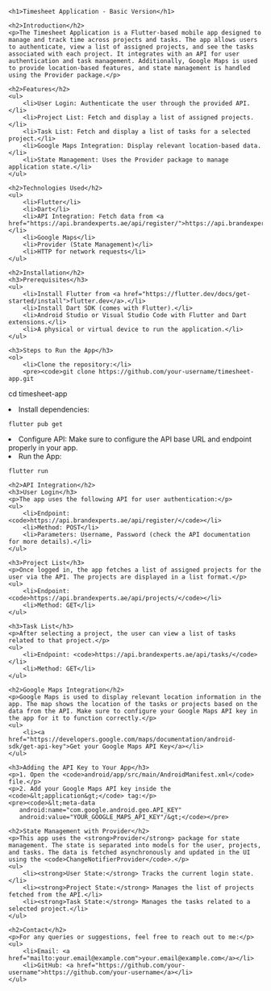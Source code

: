 <!DOCTYPE html>
<html lang="en">
<head>
    <meta charset="UTF-8">
    <meta name="viewport" content="width=device-width, initial-scale=1.0">
    <title>Timesheet Application - Basic Version</title>
</head>
<body>

    <h1>Timesheet Application - Basic Version</h1>

    <h2>Introduction</h2>
    <p>The Timesheet Application is a Flutter-based mobile app designed to manage and track time across projects and tasks. The app allows users to authenticate, view a list of assigned projects, and see the tasks associated with each project. It integrates with an API for user authentication and task management. Additionally, Google Maps is used to provide location-based features, and state management is handled using the Provider package.</p>

    <h2>Features</h2>
    <ul>
        <li>User Login: Authenticate the user through the provided API.</li>
        <li>Project List: Fetch and display a list of assigned projects.</li>
        <li>Task List: Fetch and display a list of tasks for a selected project.</li>
        <li>Google Maps Integration: Display relevant location-based data.</li>
        <li>State Management: Uses the Provider package to manage application state.</li>
    </ul>

    <h2>Technologies Used</h2>
    <ul>
        <li>Flutter</li>
        <li>Dart</li>
        <li>API Integration: Fetch data from <a href="https://api.brandexperts.ae/api/register/">https://api.brandexperts.ae/api/register/</a>.</li>
        <li>Google Maps</li>
        <li>Provider (State Management)</li>
        <li>HTTP for network requests</li>
    </ul>

    <h2>Installation</h2>
    <h3>Prerequisites</h3>
    <ul>
        <li>Install Flutter from <a href="https://flutter.dev/docs/get-started/install">flutter.dev</a>.</li>
        <li>Install Dart SDK (comes with Flutter).</li>
        <li>Android Studio or Visual Studio Code with Flutter and Dart extensions.</li>
        <li>A physical or virtual device to run the application.</li>
    </ul>

    <h3>Steps to Run the App</h3>
    <ol>
        <li>Clone the repository:</li>
        <pre><code>git clone https://github.com/your-username/timesheet-app.git
cd timesheet-app</code></pre>
        <li>Install dependencies:</li>
        <pre><code>flutter pub get</code></pre>
        <li>Configure API: Make sure to configure the API base URL and endpoint properly in your app.</li>
        <li>Run the App:</li>
        <pre><code>flutter run</code></pre>
    </ol>

    <h2>API Integration</h2>
    <h3>User Login</h3>
    <p>The app uses the following API for user authentication:</p>
    <ul>
        <li>Endpoint: <code>https://api.brandexperts.ae/api/register/</code></li>
        <li>Method: POST</li>
        <li>Parameters: Username, Password (check the API documentation for more details).</li>
    </ul>

    <h3>Project List</h3>
    <p>Once logged in, the app fetches a list of assigned projects for the user via the API. The projects are displayed in a list format.</p>
    <ul>
        <li>Endpoint: <code>https://api.brandexperts.ae/api/projects/</code></li>
        <li>Method: GET</li>
    </ul>

    <h3>Task List</h3>
    <p>After selecting a project, the user can view a list of tasks related to that project.</p>
    <ul>
        <li>Endpoint: <code>https://api.brandexperts.ae/api/tasks/</code></li>
        <li>Method: GET</li>
    </ul>

    <h2>Google Maps Integration</h2>
    <p>Google Maps is used to display relevant location information in the app. The map shows the location of the tasks or projects based on the data from the API. Make sure to configure your Google Maps API key in the app for it to function correctly.</p>
    <ul>
        <li><a href="https://developers.google.com/maps/documentation/android-sdk/get-api-key">Get your Google Maps API Key</a></li>
    </ul>

    <h3>Adding the API Key to Your App</h3>
    <p>1. Open the <code>android/app/src/main/AndroidManifest.xml</code> file.</p>
    <p>2. Add your Google Maps API key inside the <code>&lt;application&gt;</code> tag:</p>
    <pre><code>&lt;meta-data
       android:name="com.google.android.geo.API_KEY"
       android:value="YOUR_GOOGLE_MAPS_API_KEY"/&gt;</code></pre>

    <h2>State Management with Provider</h2>
    <p>This app uses the <strong>Provider</strong> package for state management. The state is separated into models for the user, projects, and tasks. The data is fetched asynchronously and updated in the UI using the <code>ChangeNotifierProvider</code>.</p>
    <ul>
        <li><strong>User State:</strong> Tracks the current login state.</li>
        <li><strong>Project State:</strong> Manages the list of projects fetched from the API.</li>
        <li><strong>Task State:</strong> Manages the tasks related to a selected project.</li>
    </ul>

    <h2>Contact</h2>
    <p>For any queries or suggestions, feel free to reach out to me:</p>
    <ul>
        <li>Email: <a href="mailto:your.email@example.com">your.email@example.com</a></li>
        <li>GitHub: <a href="https://github.com/your-username">https://github.com/your-username</a></li>
    </ul>

</body>
</html>
